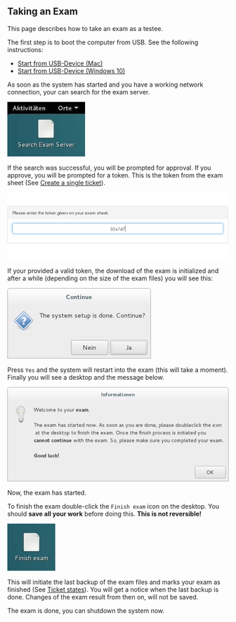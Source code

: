 ## Taking an Exam

This page describes how to take an exam as a testee.

The first step is to boot the computer from USB. See the following instructions:
* [Start from USB-Device (Mac)](https://wiki.lernstick.ch/doku.php?id=anleitungen:systemstart-mac)
* [Start from USB-Device (Windows 10)](https://wiki.lernstick.ch/doku.php?id=anleitungen:systemstart-uefi)

As soon as the system has started and you have a working network connection, your can search for the exam server.

![Search Exam Server](img/search_exam_server.jpg)

If the search was successful, you will be prompted for approval. If you approve, you will be prompted for a token. This is the token from the exam sheet (See [Create a single ticket](create-single-ticket.md)).

![Insert token](img/token.gif)

If your provided a valid token, the download of the exam is initialized and after a while (depending on the size of the exam files) you will see this:

![Setup done](img/setup_done.png)

Press `Yes` and the system will restart into the exam (this will take a moment). Finally you will see a desktop and the message below.

![Welcome to exam](img/welcome_to_exam.png)

Now, the exam has started.

To finish the exam double-click the `Finish exam` icon on the desktop. You should **save all your work** before doing this. **This is not reversible!**

![Finish exam](img/finish_exam.jpg)

This will initiate the last backup of the exam files and marks your exam as finished (See [Ticket states](ticket-states.md)). You will get a notice when the last backup is done. Changes of the exam result from then on, will not be saved.

The exam is done, you can shutdown the system now.